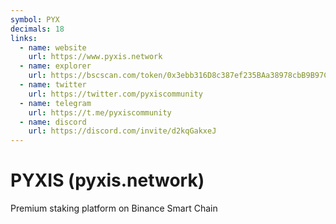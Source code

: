 ```yaml
---
symbol: PYX
decimals: 18
links:
  - name: website
    url: https://www.pyxis.network
  - name: explorer
    url: https://bscscan.com/token/0x3ebb316D8c387ef235BAa38978cbB9B97C8C3017
  - name: twitter
    url: https://twitter.com/pyxiscommunity
  - name: telegram
    url: https://t.me/pyxiscommunity
  - name: discord
    url: https://discord.com/invite/d2kqGakxeJ
---
```


# PYXIS (pyxis.network)

Premium staking platform on Binance Smart Chain

